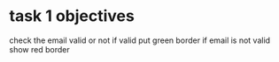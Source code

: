 # task 1 objectives

check the email valid or not if valid put green border
if email is not valid show red border
